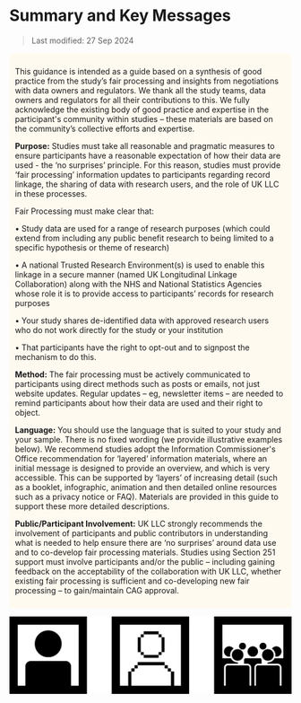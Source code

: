 # Summary and Key Messages

>Last modified: 27 Sep 2024

<div style="background-color: #fffaf0; padding: 10px; border-radius: 5px;">

This guidance is intended as a guide based on a synthesis of good practice from the study’s fair 
processing and insights from negotiations with data owners and regulators. We thank all the study 
teams, data owners and regulators for all their contributions to this.
We fully acknowledge the existing body of good practice and expertise in the participant's
community within studies – these materials are based on the community’s collective efforts and 
expertise.

**Purpose:** Studies must take all reasonable and pragmatic measures to ensure participants have a 
reasonable expectation of how their data are used - the ‘no surprises’ principle. For this reason, 
studies must provide ‘fair processing’ information updates to participants regarding record linkage, 
the sharing of data with research users, and the role of UK LLC in these processes.

Fair Processing must make clear that:

• Study data are used for a range of research purposes (which could extend from including any 
public benefit research to being limited to a specific hypothesis or theme of research)

• A national Trusted Research Environment(s) is used to enable this linkage in a secure manner 
(named UK Longitudinal Linkage Collaboration) along with the NHS and National Statistics 
Agencies whose role it is to provide access to participants’ records for research purposes

• Your study shares de-identified data with approved research users who do not work directly 
for the study or your institution

• That participants have the right to opt-out and to signpost the mechanism to do this.

**Method:** The fair processing must be actively communicated to participants using direct methods 
such as posts or emails, not just website updates. Regular updates – eg, newsletter items – are 
needed to remind participants about how their data are used and their right to object.

**Language:** You should use the language that is suited to your study and your sample. There is no 
fixed wording (we provide illustrative examples below). We recommend studies adopt the 
Information Commissioner's Office recommendation for ‘layered’ information materials, where an 
initial message is designed to provide an overview, and which is very accessible. This can be 
supported by ‘layers’ of increasing detail (such as a booklet, infographic, animation and then 
detailed online resources such as a privacy notice or FAQ). Materials are provided in this guide to support 
these more detailed descriptions.

**Public/Participant Involvement:** UK LLC strongly recommends the involvement of participants and 
public contributors in understanding what is needed to help ensure there are ‘no surprises’ around 
data use and to co-develop fair processing materials.
Studies using Section 251 support must involve participants and/or the public – including gaining 
feedback on the acceptability of the collaboration with UK LLC, whether existing fair processing is 
sufficient and co-developing new fair processing – to gain/maintain CAG approval.
 </div>


 ![UK LLC Process Illustration](/_static/UKLLC_Process_Illustration_Secure_Personalised_Data_AW.png)
